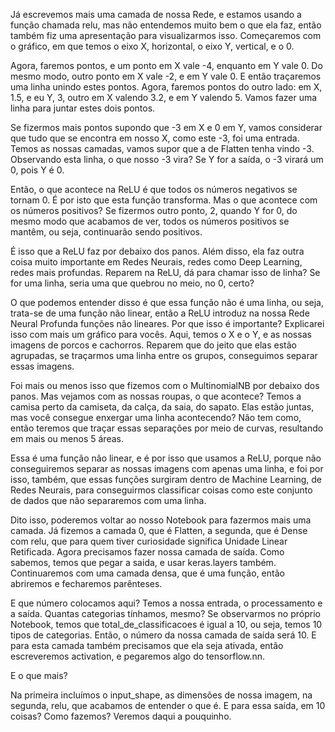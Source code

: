 Já escrevemos mais uma camada de nossa Rede, e estamos usando a função chamada relu, mas não entendemos muito bem o que ela faz, então também fiz uma apresentação para visualizarmos isso. Começaremos com o gráfico, em que temos o eixo X, horizontal, o eixo Y, vertical, e o 0.

Agora, faremos pontos, e um ponto em X vale -4, enquanto em Y vale 0. Do mesmo modo, outro ponto em X vale -2, e em Y vale 0. E então traçaremos uma linha unindo estes pontos. Agora, faremos pontos do outro lado: em X, 1.5, e eu Y, 3, outro em X valendo 3.2, e em Y valendo 5. Vamos fazer uma linha para juntar estes dois pontos.

Se fizermos mais pontos supondo que -3 em X e 0 em Y, vamos considerar que tudo que se encontra em nosso X, como este -3, foi uma entrada. Temos as nossas camadas, vamos supor que a de Flatten tenha vindo -3. Observando esta linha, o que nosso -3 vira? Se Y for a saída, o -3 virará um 0, pois Y é 0.

Então, o que acontece na ReLU é que todos os números negativos se tornam 0. É por isto que esta função transforma. Mas o que acontece com os números positivos? Se fizermos outro ponto, 2, quando Y for 0, do mesmo modo que acabamos de ver, todos os números positivos se mantêm, ou seja, continuarão sendo positivos.

É isso que a ReLU faz por debaixo dos panos. Além disso, ela faz outra coisa muito importante em Redes Neurais, redes como Deep Learning, redes mais profundas. Reparem na ReLU, dá para chamar isso de linha? Se for uma linha, seria uma que quebrou no meio, no 0, certo?

O que podemos entender disso é que essa função não é uma linha, ou seja, trata-se de uma função não linear, então a ReLU introduz na nossa Rede Neural Profunda funções não lineares. Por que isso é importante? Explicarei isso com mais um gráfico para vocês. Aqui, temos o X e o Y, e as nossas imagens de porcos e cachorros. Reparem que do jeito que elas estão agrupadas, se traçarmos uma linha entre os grupos, conseguimos separar essas imagens.

Foi mais ou menos isso que fizemos com o MultinomialNB por debaixo dos panos. Mas vejamos com as nossas roupas, o que acontece? Temos a camisa perto da camiseta, da calça, da saia, do sapato. Elas estão juntas, mas você consegue enxergar uma linha acontecendo? Não tem como, então teremos que traçar essas separações por meio de curvas, resultando em mais ou menos 5 áreas.

Essa é uma função não linear, e é por isso que usamos a ReLU, porque não conseguiremos separar as nossas imagens com apenas uma linha, e foi por isso, também, que essas funções surgiram dentro de Machine Learning, de Redes Neurais, para conseguirmos classificar coisas como este conjunto de dados que não separaremos com uma linha.

Dito isso, poderemos voltar ao nosso Notebook para fazermos mais uma camada. Já fizemos a camada 0, que é Flatten, a segunda, que é Dense com relu, que para quem tiver curiosidade significa Unidade Linear Retificada. Agora precisamos fazer nossa camada de saída. Como sabemos, temos que pegar a saida, e usar keras.layers também. Continuaremos com uma camada densa, que é uma função, então abriremos e fecharemos parênteses.

E que número colocamos aqui? Temos a nossa entrada, o processamento e a saída. Quantas categorias tínhamos, mesmo? Se observarmos no próprio Notebook, temos que total_de_classificacoes é igual a 10, ou seja, temos 10 tipos de categorias. Então, o número da nossa camada de saída será 10. E para esta camada também precisamos que ela seja ativada, então escreveremos activation, e pegaremos algo do tensorflow.nn.

E o que mais?

Na primeira incluímos o input_shape, as dimensões de nossa imagem, na segunda, relu, que acabamos de entender o que é. E para essa saída, em 10 coisas? Como fazemos? Veremos daqui a pouquinho.